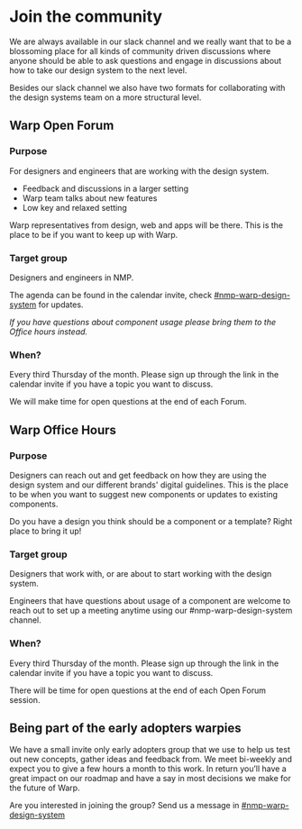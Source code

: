 # Join the community

We are always available in our slack channel and we really want that to be a blossoming place for all kinds of community driven discussions where anyone should be able to ask questions and engage in discussions about how to take our design system to the next level. 

Besides our slack channel we also have two formats for collaborating with the design systems team on a more structural level.


## Warp Open Forum

### Purpose

For designers and engineers that are working with the design system.

- Feedback and discussions in a larger setting
- Warp team talks about new features
- Low key and relaxed setting

Warp representatives from design, web and apps will be there.
This is the place to be if you want to keep up with Warp.


### Target group

Designers and engineers in NMP.

The agenda can be found in the calendar invite, check [#nmp-warp-design-system](https://sch-chat.slack.com/archives/C04P0GYTHPV) for updates.

*If you have questions about component usage please bring them to the Office hours instead.*


### When?

Every third Thursday of the month. Please sign up through the link in the calendar invite if you have a topic you want to discuss.

We will make time for open questions at the end of each Forum.

## Warp Office Hours

### Purpose

Designers can reach out and get feedback on how they are using the design system and our different brands' digital guidelines. This is the place to be when you want to suggest new components or updates to existing components.

Do you have a design you think should be a component or a template? Right place to bring it up!

### Target group

Designers that work with, or are about to start working with the design system.

Engineers that have questions about usage of a component are welcome to reach out to set up a meeting anytime using our #nmp-warp-design-system channel.

### When?

Every third Thursday of the month. Please sign up through the link in the calendar invite if you have a topic you want to discuss.

There will be time for open questions at the end of each Open Forum session.

## Being part of the early adopters warpies

We have a small invite only early adopters group that we use to help us test out new concepts, gather ideas and feedback from. We meet bi-weekly and expect you to give a few hours a month to this work. In return you’ll have a great impact on our roadmap and have a say in most decisions we make for the future of Warp.

Are you interested in joining the group? Send us a message in [#nmp-warp-design-system](https://sch-chat.slack.com/archives/C04P0GYTHPV)